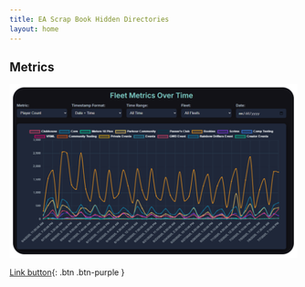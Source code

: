 ```yaml
---
title: EA Scrap Book Hidden Directories
layout: home
---
```


## Metrics

![Orion Drift Metics Site](/docs/ODMS.png)

[Link button](https://just-the-docs.com){: .btn .btn-purple }
